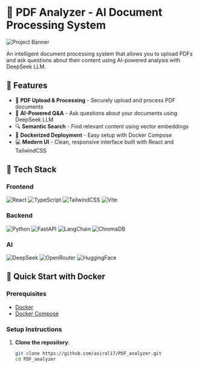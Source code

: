 # 📄 PDF Analyzer - AI Document Processing System

![Project Banner](https://via.placeholder.com/1200x400?text=AI+Document+Analysis+with+DeepSeek+LLM)

An intelligent document processing system that allows you to upload PDFs and ask questions about their content using AI-powered analysis with DeepSeek LLM.

## 🌟 Features

- 🚀 **PDF Upload & Processing** - Securely upload and process PDF documents
- 🤖 **AI-Powered Q&A** - Ask questions about your documents using DeepSeek LLM
- 🔍 **Semantic Search** - Find relevant content using vector embeddings
- 🐳 **Dockerized Deployment** - Easy setup with Docker Compose
- 💻 **Modern UI** - Clean, responsive interface built with React and TailwindCSS

## 🧩 Tech Stack

### Frontend

![React](https://img.shields.io/badge/React-20232A?style=for-the-badge&logo=react&logoColor=61DAFB)
![TypeScript](https://img.shields.io/badge/TypeScript-007ACC?style=for-the-badge&logo=typescript&logoColor=white)
![TailwindCSS](https://img.shields.io/badge/Tailwind_CSS-38B2AC?style=for-the-badge&logo=tailwind-css&logoColor=white)
![Vite](https://img.shields.io/badge/Vite-B73BFE?style=for-the-badge&logo=vite&logoColor=FFD62E)

### Backend

![Python](https://img.shields.io/badge/Python-3776AB?style=for-the-badge&logo=python&logoColor=white)
![FastAPI](https://img.shields.io/badge/FastAPI-005571?style=for-the-badge&logo=fastapi)
![LangChain](https://img.shields.io/badge/LangChain-00A67E?style=for-the-badge)
![ChromaDB](https://img.shields.io/badge/ChromaDB-FF6B00?style=for-the-badge)

### AI

![DeepSeek](https://img.shields.io/badge/DeepSeek-412991?style=for-the-badge)
![OpenRouter](https://img.shields.io/badge/OpenRouter-7C3AED?style=for-the-badge)
![HuggingFace](https://img.shields.io/badge/HuggingFace-FFD21E?style=for-the-badge&logo=huggingface&logoColor=black)

## 🚀 Quick Start with Docker

### Prerequisites

- [Docker](https://www.docker.com/get-started)
- [Docker Compose](https://docs.docker.com/compose/install/)

### Setup Instructions

1. **Clone the repository**:
   ```bash
   git clone https://github.com/aviral17/PDF_analyzer.git
   cd PDF_analyzer
   ```
